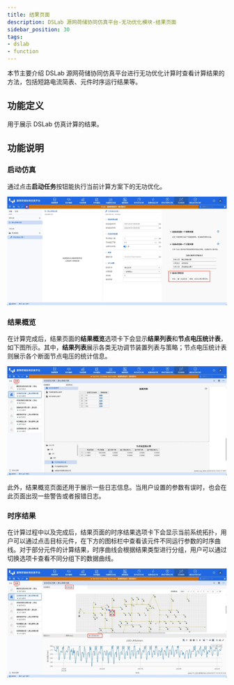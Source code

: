 ```yaml
---
title: 结果页面
description: DSLab 源网荷储协同仿真平台-无功优化模块-结果页面
sidebar_position: 30
tags:
- dslab
- function
---
```


本节主要介绍 DSLab 源网荷储协同仿真平台进行无功优化计算时查看计算结果的方法，包括短路电流简表、元件时序运行结果等。

## 功能定义

用于展示 DSLab 仿真计算的结果。

## 功能说明

### 启动仿真

通过点击**启动任务**按钮能执行当前计算方案下的无功优化。

![启动无功优化](./start.png "启动无功优化")

### 结果概览

在计算完成后，结果页面的**结果概览**选项卡下会显示**结果列表**和**节点电压统计表**，如下图所示。其中，**结果列表**展示各类无功调节装置列表与策略；节点电压统计表则展示各个断面节点电压的统计信息。

![结果概览](./results-overview.png "结果概览")

此外，结果概览页面还用于展示一些日志信息。当用户设置的参数有误时，也会在此页面出现一些警告或者报错日志。

### 时序结果
在计算过程中以及完成后，结果页面的时序结果选项卡下会显示当前系统拓扑，用户可以通过点击目标元件，在下方的图标栏中查看该元件不同运行参数的时序曲线。对于部分元件的计算结果，时序曲线会根据结果类型进行分组，用户可以通过切换选项卡查看不同分组下的数据曲线。

![（计算过程中）时序结果](./results-topo.png "（计算过程中）时序结果")

<!-- ## 常见问题 -->


